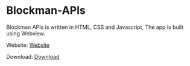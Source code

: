 # Blockman-APIs

Blockman APIs is written in HTML, CSS and Javascript, The app is built using Webview.

Website: [Website](httpd://blockmanapis.pages.dev)

Download: [Download](https://github.com/Wize12/Blockman-APIs/releases/download/v1.0.0/Blockman_APIs_base.apk)
